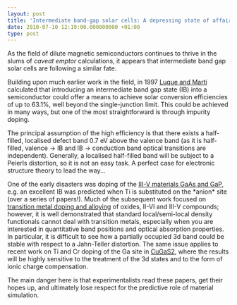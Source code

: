 ```yaml
---
layout: post
title: 'Intermediate band-gap solar cells: A depressing state of affairs'
date: 2010-07-10 12:19:00.000000000 +01:00
type: post
---
```

<div>
<div>
<p>As the field of dilute magnetic semiconductors continues to thrive in the slums of <em>caveat emptor</em> calculations, it appears that intermediate band gap solar cells are following a similar fate.</p>
<p>Building upon much earlier work in the field, in 1997 <a title="http://link.aps.org/doi/10.1103/PhysRevLett.78.5014" href="http://link.aps.org/doi/10.1103/PhysRevLett.78.5014">Luque and Marti</a> calculated that introducing an intermediate band gap state (IB) into a semiconductor could offer a means to achieve solar conversion efficiencies of up to 63.1%, well beyond the single-junction limit. This could be achieved in many ways, but one of the most straightforward is through impurity doping.</p>
<p>The principal assumption of the high efficiency is that there exists a half-filled, localised defect band 0.7 eV above the valence band (as it is half-filled, valence -&gt; IB and IB -&gt; conduction band optical transitions are independent). Generally, a localised half-filled band will be subject to a Peierls distortion, so it is not an easy task. A perfect case for electronic structure theory to lead the way...</p>
<p>One of the early disasters was doping of the <a title="http://link.aps.org/doi/10.1103/PhysRevB.65.165115" href="http://link.aps.org/doi/10.1103/PhysRevB.65.165115">III-V materials GaAs and GaP</a>, e.g. an excellent IB was predicted when Ti is substituted on the *anion* site (over a series of papers!). Much of the subsequent work focused on <a title="http://prl.aps.org/abstract/PRL/v101/i4/e046403" href="http://prl.aps.org/abstract/PRL/v101/i4/e046403">transition metal doping and alloying</a> of oxides, II-VI and III-V compounds; however, it is well demonstrated that standard local/semi-local density functionals cannot deal with transition metals, especially when you are interested in quantitative band positions and optical absorption properties. In particular, it is difficult to see how a partially occupied 3d band could be stable with respect to a Jahn-Teller distortion. The same issue applies to recent work on Ti and Cr doping of the Ga site in <a title="http://dx.doi.org/10.1016/j.solmat.2010.06.019" href="http://dx.doi.org/10.1016/j.solmat.2010.06.019">CuGaS2</a>, where the results will be highly sensitive to the treatment of the 3d states and to the form of ionic charge compensation.</p>
<p>The main danger here is that experimentalists read these papers, get their hopes up, and ultimately lose respect for the predictive role of material simulation.</p>
</div>
</div>
